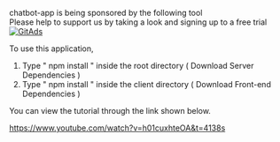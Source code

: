 chatbot-app is being sponsored by the following tool <br />
Please help to support us by taking a look and signing up to a free trial
<a href="https://tracking.gitads.io/?repo=chatbot-app"><img src="https://images.gitads.io/chatbot-app" alt="GitAds"/></a> 


 

To use this application, 
  
1. Type  " npm install " inside the root directory  ( Download Server Dependencies ) 
2. Type " npm install " inside the client directory ( Download Front-end Dependencies )



You can view the tutorial through the link shown below.

https://www.youtube.com/watch?v=h01cuxhteOA&t=4138s

